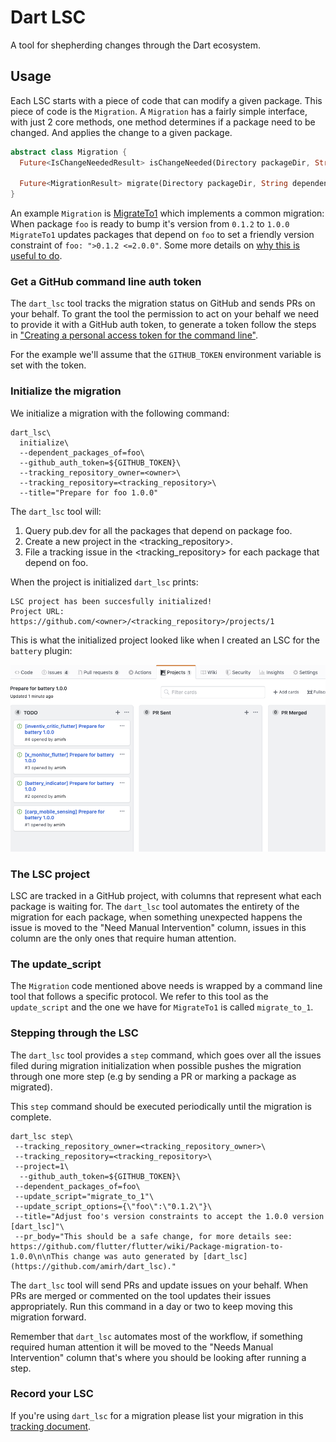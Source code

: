 # Dart LSC

A tool for shepherding changes through the Dart ecosystem.

## Usage

Each LSC starts with a piece of code that can modify a given package. This piece of code is the `Migration`.
A `Migration` has a fairly simple interface, with just 2 core methods, one method determines if a package need to be
changed. And applies the change to a given package.

```dart
abstract class Migration {
  Future<IsChangeNeededResult> isChangeNeeded(Directory packageDir, String dependencyName, String options);

  Future<MigrationResult> migrate(Directory packageDir, String dependencyName, String options);
}
```

An example `Migration` is [MigrateTo1](https://github.com/amirh/dart_lsc/blob/master/packages/migrate_to_1/lib/src/migrate_to_1.dart)
which implements a common migration: When package `foo` is ready to bump it's version from `0.1.2` to `1.0.0` `MigrateTo1`
updates packages that depend on `foo` to set a friendly version constraint of `foo: ">0.1.2 <=2.0.0"`. Some more details
on [why this is useful to do](https://github.com/flutter/flutter/wiki/Package-migration-to-1.0.0).

### Get a GitHub command line auth token
The `dart_lsc` tool tracks the migration status on GitHub and sends PRs on your behalf. To grant the tool the
permission to act on your behalf we need to provide it with a GitHub auth token, to generate a token follow the steps in
["Creating a personal access token for the command line"](https://help.github.com/articles/creating-an-access-token-for-command-line-use/).

For the example we'll assume that the `GITHUB_TOKEN` environment variable is set with the token.

### Initialize the migration
We initialize a migration with the following command:
```shell script
dart_lsc\
  initialize\
  --dependent_packages_of=foo\
  --github_auth_token=${GITHUB_TOKEN}\
  --tracking_repository_owner=<owner>\
  --tracking_repository=<tracking_repository>\
  --title="Prepare for foo 1.0.0"
```

The `dart_lsc` tool will:
 1. Query pub.dev for all the packages that depend on package foo.
 1. Create a new project in the <tracking_repository>.
 1. File a tracking issue in the <tracking_repository> for each package that depend on foo.
 
 When the project is initialized `dart_lsc` prints:
 
```
LSC project has been succesfully initialized!
Project URL: https://github.com/<owner>/<tracking_repository>/projects/1
```

This is what the initialized project looked like when I created an LSC for the `battery` plugin:

![](https://raw.githubusercontent.com/amirh/dart_lsc/master/docs/images/battery_project_initialized.png)

### The LSC project
LSC are tracked in a GitHub project, with columns that represent what each package is waiting for.
The `dart_lsc` tool automates the entirety of the migration for each package, when something unexpected happens
the issue is moved to the "Need Manual Intervention" column, issues in this column are the only ones that require
human attention.

### The update_script
The `Migration` code mentioned above needs is wrapped by a command line tool that follows a specific protocol. 
We refer to this tool as the `update_script` and the one we have for `MigrateTo1` is called `migrate_to_1`.

### Stepping through the LSC
The `dart_lsc` tool provides a `step` command, which goes over all the issues filed during migration initialization
when possible pushes the migration through one more step (e.g by sending a PR or marking a package as migrated).

This `step` command should be executed periodically until the migration is complete.

```shell script
dart_lsc step\
 --tracking_repository_owner=<tracking_repository_owner>\
 --tracking_repository=<tracking_repository>\
 --project=1\
  --github_auth_token=${GITHUB_TOKEN}\
 --dependent_packages_of=foo\
 --update_script="migrate_to_1"\
 --update_script_options={\"foo\":\"0.1.2\"}\
 --title="Adjust foo's version constraints to accept the 1.0.0 version [dart_lsc]"\
 --pr_body="This should be a safe change, for more details see: https://github.com/flutter/flutter/wiki/Package-migration-to-1.0.0\n\nThis change was auto generated by [dart_lsc](https://github.com/amirh/dart_lsc)."
```


The `dart_lsc` tool will send PRs and update issues on your behalf. When PRs are merged or commented on the tool
updates their issues appropriately. Run this command in a day or two to keep moving this migration forward.

Remember that `dart_lsc` automates most of the workflow, if something required human attention it will be moved to the
"Needs Manual Intervention" column that's where you should be looking after running a step.

### Record your LSC
If you're using `dart_lsc` for a migration please list your migration in this [tracking document](https://github.com/amirh/dart_lsc/blob/master/LSC_LIST.md).
